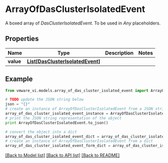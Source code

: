 # ArrayOfDasClusterIsolatedEvent

A boxed array of *DasClusterIsolatedEvent*. To be used in *Any* placeholders. 

## Properties
Name | Type | Description | Notes
------------ | ------------- | ------------- | -------------
**value** | [**List[DasClusterIsolatedEvent]**](DasClusterIsolatedEvent.md) |  | 

## Example

```python
from vmware_vi.models.array_of_das_cluster_isolated_event import ArrayOfDasClusterIsolatedEvent

# TODO update the JSON string below
json = "{}"
# create an instance of ArrayOfDasClusterIsolatedEvent from a JSON string
array_of_das_cluster_isolated_event_instance = ArrayOfDasClusterIsolatedEvent.from_json(json)
# print the JSON string representation of the object
print ArrayOfDasClusterIsolatedEvent.to_json()

# convert the object into a dict
array_of_das_cluster_isolated_event_dict = array_of_das_cluster_isolated_event_instance.to_dict()
# create an instance of ArrayOfDasClusterIsolatedEvent from a dict
array_of_das_cluster_isolated_event_form_dict = array_of_das_cluster_isolated_event.from_dict(array_of_das_cluster_isolated_event_dict)
```
[[Back to Model list]](../README.md#documentation-for-models) [[Back to API list]](../README.md#documentation-for-api-endpoints) [[Back to README]](../README.md)


